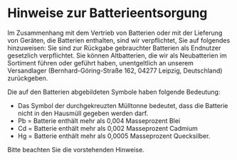 # Hinweise zur Batterieentsorgung

Im Zusammenhang mit dem Vertrieb von Batterien oder mit der Lieferung von Geräten, die Batterien enthalten, sind wir verpflichtet, Sie auf folgendes hinzuweisen: Sie sind zur Rückgabe gebrauchter Batterien als Endnutzer gesetzlich verpflichtet. Sie können Altbatterien, die wir als Neubatterien im Sortiment führen oder geführt haben, unentgeltlich an unserem Versandlager (Bernhard-Göring-Straße 162, 04277 Leipzig, Deutschland) zurückgeben.

Die auf den Batterien abgebildeten Symbole haben folgende Bedeutung:

* Das Symbol der durchgekreuzten Mülltonne bedeutet, dass die Batterie nicht in den Hausmüll gegeben werden darf.
* Pb = Batterie enthält mehr als 0,004 Masseprozent Blei
* Cd = Batterie enthält mehr als 0,002 Masseprozent Cadmium
* Hg = Batterie enthält mehr als 0,0005 Masseprozent Quecksilber.

Bitte beachten Sie die vorstehenden Hinweise.
